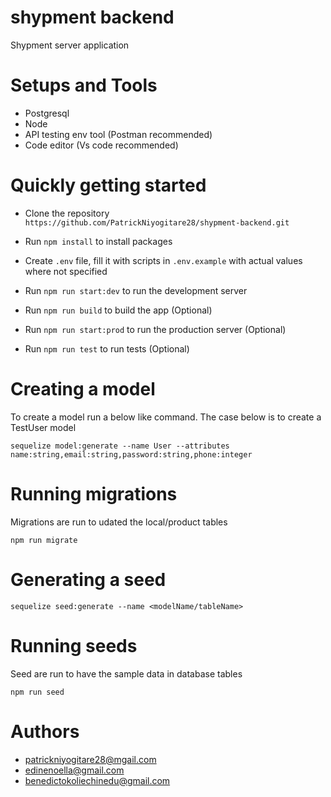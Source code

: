 # shypment backend
Shypment server application
<br>

# Setups and Tools
- Postgresql
- Node
- API testing env tool (Postman recommended)
- Code editor (Vs code recommended)

# Quickly getting started
- Clone the repository `https://github.com/PatrickNiyogitare28/shypment-backend.git`

- Run `npm install` to install packages

- Create `.env` file, fill it with scripts in `.env.example` with actual values where not specified

- Run `npm run start:dev` to run the development server

- Run `npm run build` to build the app (Optional)

- Run `npm run start:prod` to run the production server (Optional)

- Run `npm run test` to run tests (Optional)


# Creating a model
To create a model run a below like command. The case below is to create a TestUser model 

``sequelize model:generate --name User --attributes name:string,email:string,password:string,phone:integer``

# Running migrations
Migrations are run to udated the local/product tables

``npm run migrate``

# Generating a seed
`sequelize seed:generate --name <modelName/tableName>`


# Running seeds
Seed are run to have the sample data in database tables

``npm run seed``

# Authors 

- patrickniyogitare28@mgail.com
- edinenoella@gmail.com
- benedictokoliechinedu@gmail.com

